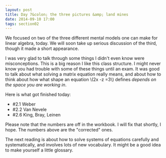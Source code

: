 ```yaml
---
layout: post
title: Day 7&colon; the three pictures &amp; land mines
date: 2014-09-10 17:00
tags: section02
---
```


We focused on two of the three different mental models one can make for
linear algebra, today. We will soon take up serious discussion of the third,
though it made a short appearance.

I was very glad to talk through some things I didn't even know were misconceptions.
This is a big reason I like this class structure. I might never know you had trouble
with some of these things until an exam. It was good to talk about what solving
a matrix equation really means, and about how to think about how what shape an equation
\\(2x -z =3\\) defines _depends on the space you are working in_.

Here is what got finished today:

  * \#2.1 Weber
  * \#2.2 Van Nevele
  * \#2.6 King, Bray, Leinen


Please note that the numbers are off in the workbook. I will fix that shortly, I
hope. The numbers above are the "corrected" ones.

The next reading is about how to solve systems of equations carefully and
systematically, and involves lots of new vocabulary. It might be a good idea to
make yourself a little glossary.
